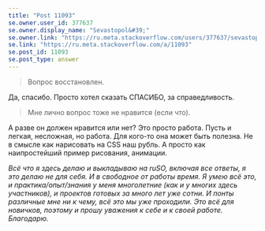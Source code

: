 ```yaml
---
title: "Post 11093"
se.owner.user_id: 377637
se.owner.display_name: "Sevastopol&#39;"
se.owner.link: "https://ru.meta.stackoverflow.com/users/377637/sevastopol"
se.link: "https://ru.meta.stackoverflow.com/a/11093"
se.post_id: 11093
se.post_type: answer
---
```

<blockquote>
<p>Вопрос восстановлен.</p>
</blockquote>
<p>Да, спасибо. Просто хотел сказать СПАСИБО, за справедливость.</p>
<blockquote>
<p>Мне лично вопрос тоже не нравится (если что).</p>
</blockquote>
<p>А разве он должен нравится или нет? Это просто работа. Пусть и легкая, несложная, но работа. Для кого-то она может быть полезна. Не в смысле как нарисовать на CSS наш рубль. А просто как наипростейший пример рисования, анимации.</p>
<p><em>Всё что я здесь делаю и выкладываю на ruSO, включая все ответы, я это делаю не для себя. И в свободное от работы время. Я умею всё это, и практика/опыт/знания у меня многолетние (как и у многих здесь участников), и проектов готовых за много лет уже сотни. И понты различные мне ни к чему, всё это мы уже проходили. Это всё для новичков, поэтому и прошу уважения к себе и к своей работе. Благодарю.</em></p>
